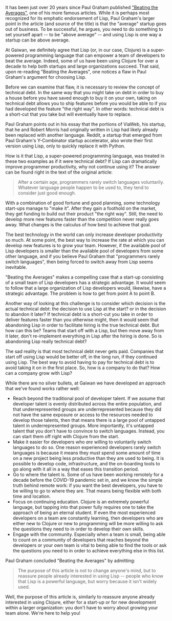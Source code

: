 It has been just over 20 years since Paul Graham published ["Beating the Averages"](http://www.paulgraham.com/avg.html), one of his more famous articles. While it is perhaps most recognized for its emphatic endorsement of Lisp, Paul Graham's larger point in the article (and source of the title) is that the "average" startup goes out of business. To be successful, he argues, you need to do something to set yourself apart -- to be "above average" -- and using Lisp is one way a startup can be above average.

At Gaiwan, we definitely agree that Lisp (or, in our case, Clojure) is a super-powered programming language that can empower a team of developers to beat the average. Indeed, some of us have been using Clojure for over a decade to help both startups and large organizations succeed. That said, upon re-reading "Beating the Averages", one notices a flaw in Paul Graham's argument for choosing Lisp.

Before we can examine that flaw, it is necessary to review the concept of technical debt. In the same way that you might take on debt in order to buy a house before you have saved enough to buy it on your own, taking on technical debt allows you to ship features before you would be able to if you had developed the feature "the right way". In other words: technical debt is a short-cut that you take but will eventually have to replace.

Paul Graham points out in his essay that the portions of ViaWeb, his startup, that he and Robert Morris had originally written in Lisp had likely already been replaced with another language. Reddit, a startup that emerged from Paul Graham's Y-Combinator startup accelerator, also wrote their first version using Lisp, only to quickly replace it with Python.

How is it that Lisp, a super-powered programming language, was treated in these two examples as if it were technical debt? If Lisp can dramatically improve programmer productivity, why not continue using it? The answer can be found right in the text of the original article:

> After a certain age, programmers rarely switch languages voluntarily. Whatever language people happen to be used to, they tend to consider just good enough.
    
 With a combination of good fortune and good planning, *some* technology start-ups manage to "make it". After they gain a foothold on the market, they get funding to build out their product "the right way". Still, the need to develop more new features faster than the competition never really goes away. What changes is the calculus of how best to achieve that goal.
 
 The best technology in the world can only increase developer productivity so much. At some point, the best way to increase the rate at which you can develop new features is to grow your team. However, if the available pool of Lisp developers is smaller than the available pool of developers from some other language, and if you believe Paul Graham that "programmers rarely switch languages", then being forced to switch away from Lisp seems inevitable.
 
 "Beating the Averages" makes a compelling case that a start-up consisting of a small team of Lisp developers has a strategic advantage. It would seem to follow that a large organization of Lisp developers would, likewise, have a strategic advantage. The problem is how to get from point A to point B.
 
 Another way of looking at this challenge is to consider which decision is the actual technical debt: the decision to use Lisp at the start? or in the decision to abandon it later? If technical debt is a short-cut you take in order to deliver features faster than you otherwise might, then it would seem that abandoning Lisp in order to facilitate hiring is the true technical debt. But how can this be? Teams that start off with a Lisp, but then move away from it later, don't re-implement everything in Lisp after the hiring is done. So is abandoning Lisp really technical debt?
 
 The sad reality is that most technical debt never gets paid. Companies that start off using Lisp would be better off, in the long run, if they continued using Lisp. The best way to avoid having to pay for technical debt is to avoid taking it on in the first place. So, how is a company to do that? How can a company grow with Lisp?
 
 While there are no silver bullets, at Gaiwan we have developed an approach that we've found works rather well:
 * Reach beyond the traditional pool of developer talent. If we assume that developer talent is evenly distributed across the entire population, and that underrepresented groups are underrepresented because they did not have the same exposure or access to the resources needed to develop those talents, then that means there is a large pool of untapped talent in underrepresented groups. More importantly, it's untapped talent that you don't have to convince to switch languages. Instead, you can start them off right with Clojure from the start.
 * Make it easier for developers who *are* willing to voluntarily switch languages to do so. One reason experienced developers rarely switch languages is because it means they must spend some amount of time on a new project being less productive than they are used to being. It is possible to develop code, infrastructure, and the on-boarding tools to go along with it all in a way that eases this transition period.
 * Go to where the talent is. Some of us have been working remotely for a decade before the COVID-19 pandemic set in, and we know the simple truth behind remote work: if you want the best developers, you have to be willing to go to where they are. That means being flexible with both time and location.
 * Focus on continuing education. Clojure is an extremely powerful language, but tapping into that power fully requires one to take the approach of being an eternal student. If even the most experienced developers on a team are constantly learning, then developers who are either new to Clojure or new to programming will be more willing to ask the questions they need to in order to develop their own skills.
 * Engage with the community. Especially when a team is small, being able to count on a community of developers that reaches beyond the developers or your own team is vital to being able to find the tools or ask the questions you need to in order to achieve everything else in this list.
 
Paul Graham concluded "Beating the Averages" by admitting:

>  The purpose of this article is not to change anyone's mind, but to reassure people already interested in using Lisp -- people who know that Lisp is a powerful language, but worry because it isn't widely used.

Well, the purpose of this article is, similarly to reassure anyone already interested in using Clojure, either for a start-up or for new development within a larger organization: you don't have to worry about growing your team alone. We're here to help you!
